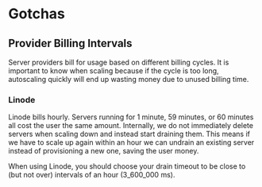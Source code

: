 # Gotchas

## Provider Billing Intervals

Server providers bill for usage based on different billing cycles. It is important to know when scaling
because if the cycle is too long, autoscaling quickly will end up wasting money due to unused billing time.

### Linode

Linode bills hourly. Servers running for 1 minute, 59 minutes, or 60 minutes all cost the user the same
amount. Internally, we do not immediately delete servers when scaling down and instead start draining them.
This means if we have to scale up again within an hour we can undrain an existing server instead of
provisioning a new one, saving the user money.

When using Linode, you should choose your drain timeout to be close to (but not over) intervals of an hour
(3_600_000 ms).
